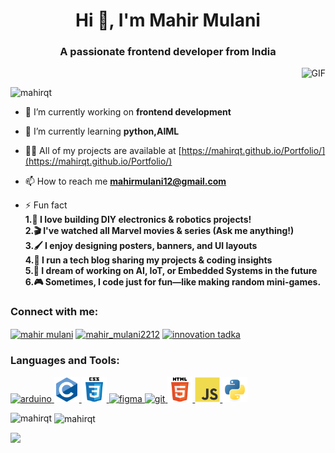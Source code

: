 <h1 align="center">Hi 👋, I'm Mahir Mulani</h1>
<h3 align="center">A passionate frontend developer from India</h3>
<div align="right">
  <img src="https://media.tenor.com/bWnEB.gif" width="150" alt="GIF">
</div>



<p align="left"> <img src="https://komarev.com/ghpvc/?username=mahirqt&label=Profile%20views&color=0e75b6&style=flat" alt="mahirqt" /> </p>

- 🔭 I’m currently working on **frontend development**

- 🌱 I’m currently learning **python,AIML**

- 👨‍💻 All of my projects are available at [https://mahirqt.github.io/Portfolio/](https://mahirqt.github.io/Portfolio/)

- 📫 How to reach me **mahirmulani12@gmail.com**

- ⚡ Fun fact **<br>1.🚀 I love building DIY electronics & robotics projects! <br>2.🎬 I've watched all Marvel movies & series (Ask me anything!)<br> 3.🖌️ I enjoy designing posters, banners, and UI layouts<br> 4.📝 I run a tech blog sharing my projects & coding insights <br> 5.🤖 I dream of working on AI, IoT, or Embedded Systems in the future <br> 6.🎮 Sometimes, I code just for fun—like making random mini-games.<br>**

<h3 align="left">Connect with me:</h3>
<p align="left">
<a href="https://linkedin.com/in/mahir mulani" target="blank"><img align="center" src="https://raw.githubusercontent.com/rahuldkjain/github-profile-readme-generator/master/src/images/icons/Social/linked-in-alt.svg" alt="mahir mulani" height="30" width="40" /></a>
<a href="https://instagram.com/mahir_mulani2212" target="blank"><img align="center" src="https://raw.githubusercontent.com/rahuldkjain/github-profile-readme-generator/master/src/images/icons/Social/instagram.svg" alt="mahir_mulani2212" height="30" width="40" /></a>
<a href="https://www.youtube.com/c/innovation tadka" target="blank"><img align="center" src="https://raw.githubusercontent.com/rahuldkjain/github-profile-readme-generator/master/src/images/icons/Social/youtube.svg" alt="innovation tadka" height="30" width="40" /></a>
</p>

<h3 align="left">Languages and Tools:</h3>
<p align="left"> <a href="https://www.arduino.cc/" target="_blank" rel="noreferrer"> <img src="https://cdn.worldvectorlogo.com/logos/arduino-1.svg" alt="arduino" width="40" height="40"/> </a> <a href="https://www.cprogramming.com/" target="_blank" rel="noreferrer"> <img src="https://raw.githubusercontent.com/devicons/devicon/master/icons/c/c-original.svg" alt="c" width="40" height="40"/> </a> <a href="https://www.w3schools.com/css/" target="_blank" rel="noreferrer"> <img src="https://raw.githubusercontent.com/devicons/devicon/master/icons/css3/css3-original-wordmark.svg" alt="css3" width="40" height="40"/> </a> <a href="https://www.figma.com/" target="_blank" rel="noreferrer"> <img src="https://www.vectorlogo.zone/logos/figma/figma-icon.svg" alt="figma" width="40" height="40"/> </a> <a href="https://git-scm.com/" target="_blank" rel="noreferrer"> <img src="https://www.vectorlogo.zone/logos/git-scm/git-scm-icon.svg" alt="git" width="40" height="40"/> </a> <a href="https://www.w3.org/html/" target="_blank" rel="noreferrer"> <img src="https://raw.githubusercontent.com/devicons/devicon/master/icons/html5/html5-original-wordmark.svg" alt="html5" width="40" height="40"/> </a> <a href="https://developer.mozilla.org/en-US/docs/Web/JavaScript" target="_blank" rel="noreferrer"> <img src="https://raw.githubusercontent.com/devicons/devicon/master/icons/javascript/javascript-original.svg" alt="javascript" width="40" height="40"/> </a> <a href="https://www.python.org" target="_blank" rel="noreferrer"> <img src="https://raw.githubusercontent.com/devicons/devicon/master/icons/python/python-original.svg" alt="python" width="40" height="40"/> </a> </p>

<p><img align="left" src="https://github-readme-stats.vercel.app/api/top-langs?username=mahirqt&show_icons=true&locale=en&layout=compact" alt="mahirqt" /></p>

<p>&nbsp;<img align="center" src="https://github-readme-stats.vercel.app/api?username=mahirqt&show_icons=true&locale=en" alt="mahirqt" /></p>

<img src="[https://media1.tenor.com/images/3ae38258fe75594c233d04bca69a7d07/tenor.gif?itemid=15261715](https://media3.giphy.com/media/v1.Y2lkPTc5MGI3NjExM3FxYml0OHpkeHh3cjI3bWJsbDFrYW9xZWZxYnRhdzJjaHJtdDB6aCZlcD12MV9pbnRlcm5hbF9naWZfYnlfaWQmY3Q9cw/SXyDYS8HSWfaMTmKGJ/giphy.gif)"></img>
